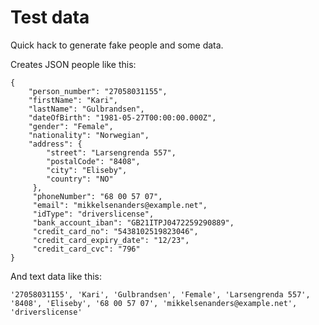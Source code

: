 # Test data

Quick hack to generate fake people and some data.

Creates JSON people like this:

```
{
    "person_number": "27058031155",
    "firstName": "Kari",
    "lastName": "Gulbrandsen",
    "dateOfBirth": "1981-05-27T00:00:00.000Z",
    "gender": "Female",
    "nationality": "Norwegian",
    "address": {
        "street": "Larsengrenda 557",
        "postalCode": "8408",
        "city": "Eliseby",
        "country": "NO"
     },
     "phoneNumber": "68 00 57 07",
     "email": "mikkelsenanders@example.net",
     "idType": "driverslicense",
     "bank_account_iban": "GB21ITPJ0472259290889", 
     "credit_card_no": "5438102519823046", 
     "credit_card_expiry_date": "12/23", 
     "credit_card_cvc": "796"
}
```

And text data like this:

```
'27058031155', 'Kari', 'Gulbrandsen', 'Female', 'Larsengrenda 557', '8408', 'Eliseby', '68 00 57 07', 'mikkelsenanders@example.net', 'driverslicense'
```
